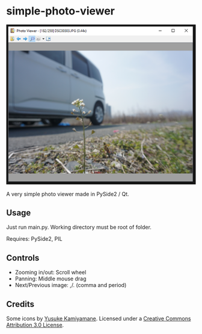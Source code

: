 # simple-photo-viewer

![](md-img/2020-12-07-19-25-53.png)

A very simple photo viewer made in PySide2 / Qt. 

## Usage

Just run main.py. Working directory must be root of folder.

Requires: PySide2, PIL

## Controls

- Zooming in/out: Scroll wheel
- Panning: Middle mouse drag
- Next/Previous image: ,/. (comma and period)

## Credits

Some icons by [Yusuke Kamiyamane](http://p.yusukekamiyamane.com/). Licensed under a [Creative Commons Attribution 3.0 License](http://creativecommons.org/licenses/by/3.0/).
